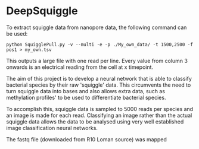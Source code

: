 # DeepSquiggle

To extract squiggle data from nanopore data, the following command can be used:

```
python SquigglePull.py -v --multi -e -p ./My_own_data/ -t 1500,2500 -f pos1 > my_own.tsv
```
This outputs a large file with one read per line. Every value from column 3 onwards is an electrical reading from the cell at x timepoint.


The aim of this project is to develop a neural network that is able to classify bacterial species by their raw 'squiggle' data. This circumvents the need to turn squiggle data into bases and also allows extra data, such as methylation profiles' to be used to differentiate bacterial species.

To accomplish this, squiggle data is sampled to 5000 reads per species and an image is made for each read. Classifying an image rather than the actual squiggle data allows the data to be analysed using very well established image classification neural networks. 


The fastq file (downloaded from R10 Loman source) was mapped 
